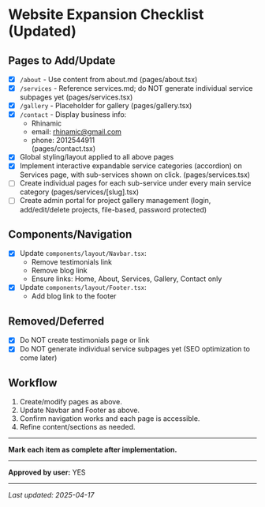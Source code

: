 # Website Expansion Checklist (Updated)

## Pages to Add/Update
- [x] `/about` - Use content from about.md (pages/about.tsx)
- [x] `/services` - Reference services.md; do NOT generate individual service subpages yet (pages/services.tsx)
- [x] `/gallery` - Placeholder for gallery (pages/gallery.tsx)
- [x] `/contact` - Display business info:  
  - Rhinamic  
  - email: rhinamic@gmail.com  
  - phone: 2012544911  
  (pages/contact.tsx)
- [x] Global styling/layout applied to all above pages
- [x] Implement interactive expandable service categories (accordion) on Services page, with sub-services shown on click. (pages/services.tsx)
- [ ] Create individual pages for each sub-service under every main service category (pages/services/[slug].tsx)
- [ ] Create admin portal for project gallery management (login, add/edit/delete projects, file-based, password protected)

## Components/Navigation
- [x] Update `components/layout/Navbar.tsx`:  
  - Remove testimonials link  
  - Remove blog link  
  - Ensure links: Home, About, Services, Gallery, Contact only
- [x] Update `components/layout/Footer.tsx`:  
  - Add blog link to the footer

## Removed/Deferred
- [x] Do NOT create testimonials page or link
- [x] Do NOT generate individual service subpages yet (SEO optimization to come later)

## Workflow
1. Create/modify pages as above.
2. Update Navbar and Footer as above.
3. Confirm navigation works and each page is accessible.
4. Refine content/sections as needed.

---

**Mark each item as complete after implementation.**

---

**Approved by user:** YES

---

*Last updated: 2025-04-17*
